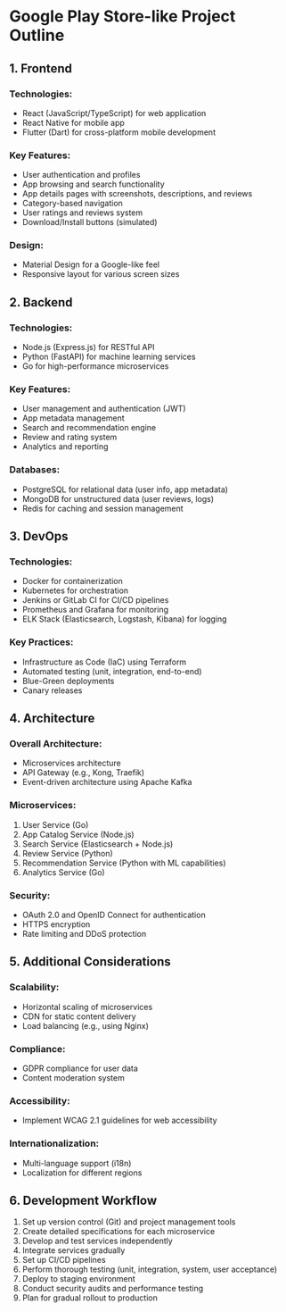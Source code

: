 # Google Play Store-like Project Outline

## 1. Frontend

### Technologies:
- React (JavaScript/TypeScript) for web application
- React Native for mobile app
- Flutter (Dart) for cross-platform mobile development

### Key Features:
- User authentication and profiles
- App browsing and search functionality
- App details pages with screenshots, descriptions, and reviews
- Category-based navigation
- User ratings and reviews system
- Download/Install buttons (simulated)

### Design:
- Material Design for a Google-like feel
- Responsive layout for various screen sizes

## 2. Backend

### Technologies:
- Node.js (Express.js) for RESTful API
- Python (FastAPI) for machine learning services
- Go for high-performance microservices

### Key Features:
- User management and authentication (JWT)
- App metadata management
- Search and recommendation engine
- Review and rating system
- Analytics and reporting

### Databases:
- PostgreSQL for relational data (user info, app metadata)
- MongoDB for unstructured data (user reviews, logs)
- Redis for caching and session management

## 3. DevOps

### Technologies:
- Docker for containerization
- Kubernetes for orchestration
- Jenkins or GitLab CI for CI/CD pipelines
- Prometheus and Grafana for monitoring
- ELK Stack (Elasticsearch, Logstash, Kibana) for logging

### Key Practices:
- Infrastructure as Code (IaC) using Terraform
- Automated testing (unit, integration, end-to-end)
- Blue-Green deployments
- Canary releases

## 4. Architecture

### Overall Architecture:
- Microservices architecture
- API Gateway (e.g., Kong, Traefik)
- Event-driven architecture using Apache Kafka

### Microservices:
1. User Service (Go)
2. App Catalog Service (Node.js)
3. Search Service (Elasticsearch + Node.js)
4. Review Service (Python)
5. Recommendation Service (Python with ML capabilities)
6. Analytics Service (Go)

### Security:
- OAuth 2.0 and OpenID Connect for authentication
- HTTPS encryption
- Rate limiting and DDoS protection

## 5. Additional Considerations

### Scalability:
- Horizontal scaling of microservices
- CDN for static content delivery
- Load balancing (e.g., using Nginx)

### Compliance:
- GDPR compliance for user data
- Content moderation system

### Accessibility:
- Implement WCAG 2.1 guidelines for web accessibility

### Internationalization:
- Multi-language support (i18n)
- Localization for different regions

## 6. Development Workflow

1. Set up version control (Git) and project management tools
2. Create detailed specifications for each microservice
3. Develop and test services independently
4. Integrate services gradually
5. Set up CI/CD pipelines
6. Perform thorough testing (unit, integration, system, user acceptance)
7. Deploy to staging environment
8. Conduct security audits and performance testing
9. Plan for gradual rollout to production